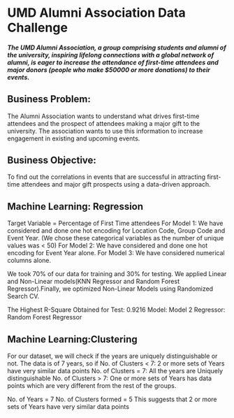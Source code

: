 # UMD Alumni Association Data Challenge

##### The UMD Alumni Association, a group comprising students and alumni of the university, inspiring lifelong connections with a global network of alumni, is eager to increase the attendance of first-time attendees and major donors (people who make $50000 or more donations) to their events.

## Business Problem:
The Alumni Association wants to understand what drives first-time attendees and the prospect of attendees making a major gift to the university. The association wants to use this information to increase engagement in existing and upcoming events.

## Business Objective: 
To find out the correlations in events that are successful in attracting first-time attendees and major gift prospects using a data-driven approach.

## Machine Learning: Regression
Target Variable = Percentage of First Time attendees
For Model 1: We have considered and done one hot encoding for Location Code, Group Code and Event Year. (We chose these categorical variables as the number of unique values was < 50)
For Model 2: We have considered and done one hot encoding for Event Year alone.
For Model 3: We have considered numerical columns alone.

We took 70% of our data for training and 30% for testing. We applied Linear and Non-Linear models(KNN Regressor and Random Forest Regressor).Finally, we optimized Non-Linear Models using Randomized Search CV.

The Highest R-Square Obtained for Test: 0.9216
Model: Model 2
Regressor: Random Forest Regressor

## Machine Learning:Clustering
For our dataset, we will check if the years are uniquely distinguishable or not. The data is of 7 years, so if
No. of Clusters < 7: 2 or more sets of Years have very similar data points
No. of Clusters = 7: All the years are Uniquely distinguishable
No. of Clusters > 7: One or more sets of Years has data points which are very different from the rest of the groups.

No. of Years = 7
No. of Clusters formed = 5
This suggests that 2 or more sets of Years have very similar data points


